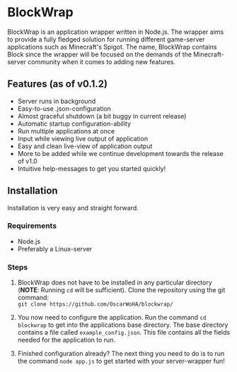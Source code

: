 # BlockWrap

BlockWrap is an application wrapper written in Node.js. The wrapper aims to provide a fully fledged solution for running different game-server applications such as Minecraft's Spigot. The name, BlockWrap contains Block since the wrapper will be focused on the demands of the Minecraft-server community when it comes to adding new features.

## Features (as of v0.1.2)
* Server runs in background
* Easy-to-use .json-configuration
* Almost graceful shutdown (a bit buggy in current release)
* Automatic startup configuration-ability
* Run multiple applications at once
* Input while viewing live output of application
* Easy and clean live-view of application output
* More to be added while we continue development towards the release of v1.0
* Intuitive help-messages to get you started quickly!

## Installation
Installation is very easy and straight forward. 

### Requirements
* Node.js
* Preferably a Linux-server

### Steps
1. BlockWrap does not have to be installed in any particular directory (**NOTE**: Running `cd` will be sufficient). Clone the repository using the git command:  
`git clone https://github.com/OscarWoHA/blockwrap/`

2. You now need to configure the application. Run the command `cd blockwrap` to get into the applications base directory. The base directory contains a file called `example_config.json`. This file contains all the fields needed for the application to run.  

3. Finished configuration already? The next thing you need to do is to run the command `node app.js` to get started with your server-wrapper fun!
